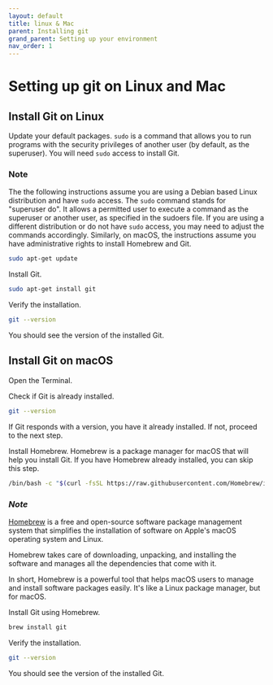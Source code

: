 ```yaml
---
layout: default
title: linux & Mac
parent: Installing git
grand_parent: Setting up your environment
nav_order: 1
---
```


# Setting up git on Linux and Mac

## Install Git on Linux

Update your default packages. `sudo` is a command that allows you to run programs with the security privileges of another user (by default, as the superuser). You will need `sudo` access to install Git.

### Note

The the following instructions assume you are using a Debian based Linux distribution and have `sudo` access. The `sudo` command stands for "superuser do". It allows a permitted user to execute a command as the superuser or another user, as specified in the sudoers file. If you are using a different distribution or do not have `sudo` access, you may need to adjust the commands accordingly. Similarly, on macOS, the instructions assume you have administrative rights to install Homebrew and Git.

```bash
sudo apt-get update
```

Install Git.

```bash
sudo apt-get install git
```

Verify the installation.

```bash
git --version
```

You should see the version of the installed Git.

## Install Git on macOS

Open the Terminal.

Check if Git is already installed.

```bash
git --version
```

If Git responds with a version, you have it already installed. If not, proceed to the next step.

Install Homebrew. Homebrew is a package manager for macOS that will help you install Git. If you have Homebrew already installed, you can skip this step.

```bash
/bin/bash -c "$(curl -fsSL https://raw.githubusercontent.com/Homebrew/install/HEAD/install.sh)"
```

### _Note_

[Homebrew](https://brew.sh/) is a free and open-source software package management system that simplifies the installation of software on Apple's macOS operating system and Linux.

Homebrew takes care of downloading, unpacking, and installing the software and manages all the dependencies that come with it.

In short, Homebrew is a powerful tool that helps macOS users to manage and install software packages easily. It's like a Linux package manager, but for macOS.

Install Git using Homebrew.

```bash
brew install git
```

Verify the installation. 

```bash
git --version
```

You should see the version of the installed Git.

